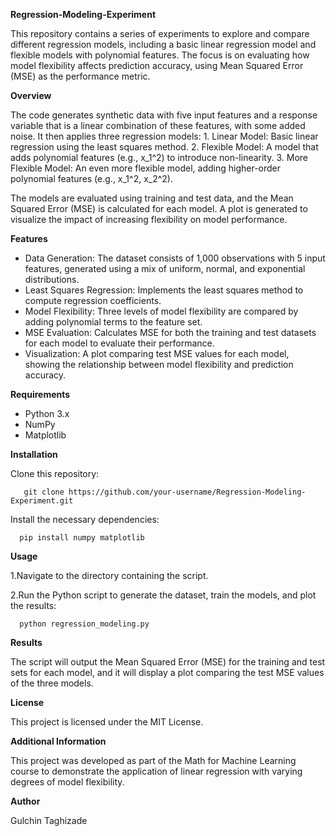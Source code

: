 **Regression-Modeling-Experiment**

This repository contains a series of experiments to explore and compare different regression models, including a basic linear regression model and flexible models with polynomial features. The focus is on evaluating how model flexibility affects prediction accuracy, using Mean Squared Error (MSE) as the performance metric.

**Overview**

The code generates synthetic data with five input features and a response variable that is a linear combination of these features, with some added noise. It then applies three regression models:
	1.	Linear Model: Basic linear regression using the least squares method.
	2.	Flexible Model: A model that adds polynomial features (e.g., x_1^2) to introduce non-linearity.
	3.	More Flexible Model: An even more flexible model, adding higher-order polynomial features (e.g., x_1^2, x_2^2).

The models are evaluated using training and test data, and the Mean Squared Error (MSE) is calculated for each model. A plot is generated to visualize the impact of increasing flexibility on model performance.

**Features**

* Data Generation: The dataset consists of 1,000 observations with 5 input features, generated using a mix of uniform, normal, and exponential distributions.
* Least Squares Regression: Implements the least squares method to compute regression coefficients.
* Model Flexibility: Three levels of model flexibility are compared by adding polynomial terms to the feature set.
* MSE Evaluation: Calculates MSE for both the training and test datasets for each model to evaluate their performance.
* Visualization: A plot comparing test MSE values for each model, showing the relationship between model flexibility and prediction accuracy.

**Requirements**

* Python 3.x
* NumPy
* Matplotlib

**Installation**

Clone this repository:
 
       git clone https://github.com/your-username/Regression-Modeling-Experiment.git
       
 Install the necessary dependencies:
  
      pip install numpy matplotlib

**Usage**

1.Navigate to the directory containing the script.

2.Run the Python script to generate the dataset, train the models, and plot the results:
 
      python regression_modeling.py

**Results**

The script will output the Mean Squared Error (MSE) for the training and test sets for each model, and it will display a plot comparing the test MSE values of the three models.

**License**

This project is licensed under the MIT License.

**Additional Information**

This project was developed as part of the Math for Machine Learning course to demonstrate the application of linear regression with varying degrees of model flexibility.

**Author**

Gulchin Taghizade
   
